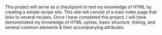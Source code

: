 This project will serve as a checkpoint to test my knowledge of HTML by creating a simple recipe site. This site will consist of a main index page that links to several recipes. 
Once I have completed this project, I will have demonstrated my knowledge of HTML syntax, basic structure, linking, and several common elements & their accompanying attributes.